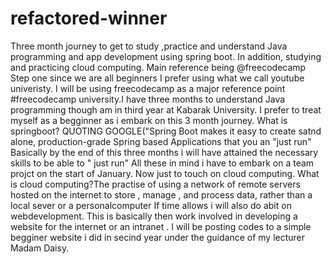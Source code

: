 # refactored-winner
Three month journey to get to study ,practice  and understand Java programming and app development using spring boot. In addition, studying and practicing cloud computing. Main reference being @freecodecamp 
Step one since we are all beginners I prefer using what we call youtube univeristy. I will be using freecodecamp as a major reference point #freecodecamp university.I have three months to understand Java programming though am in third year at Kabarak University.
I prefer to treat myself as a begginner as i embark on this 3 month journey. 
What is springboot? QUOTING GOOGLE("Spring Boot makes it easy to create satnd alone, production-grade Spring based Applications that you an "just run"
Basically by the end of this three months i will have attained the necessary skills to be able to " just run" 
All these in mind i have to embark on a team projct on the start of January.
Now just to touch on cloud computing. What is cloud computing?The practise of using a network of remote servers hosted on the internet to store , manage , and process data, rather than a local sever or a personalcomputer
If time allows i will also do abit on webdevelopment. This is basically then work involved in developing a website for the internet or an intranet . I will be posting codes to a simple begginer website i did in secind year under the guidance of my lecturer Madam Daisy.
